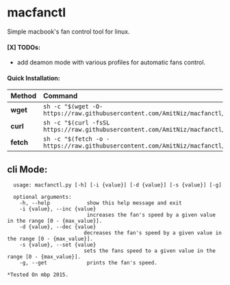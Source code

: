 # macfanctl
Simple macbook's fan control tool for linux.


#### [X] TODOs:
* add deamon mode with various profiles for automatic fans control.

#### Quick Installation:
| Method    | Command                                                                                           |
|:----------|:--------------------------------------------------------------------------------------------------|
| **wget**  | `sh -c "$(wget -O- https://raw.githubusercontent.com/AmitNiz/macfanctl/main/install.sh)"`   |
| **curl**  | `sh -c "$(curl -fsSL https://raw.githubusercontent.com/AmitNiz/macfanctl/main/install.sh)"` |
| **fetch** | `sh -c "$(fetch -o - https://raw.githubusercontent.com/AmitNiz/macfanctl/main/install.sh)"` |




## cli Mode:

      usage: macfanctl.py [-h] [-i {value}] [-d {value}] [-s {value}] [-g]

      optional arguments:
        -h, --help            show this help message and exit
        -i {value}, --inc {value}
                              increases the fan's speed by a given value in the range [0 - {max_value}].
        -d {value}, --dec {value}
                             decreases the fan's speed by a given value in the range [0 - {max_value}].
        -s {value}, --set {value}
                             sets the fans speed to a given value in the range [0 - {max_value}].
        -g, --get             prints the fan's speed.
        


`*Tested On mbp 2015.`
